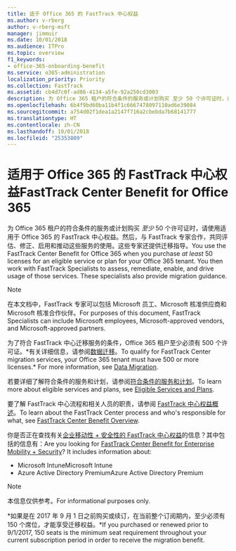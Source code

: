 ```yaml
---
title: 适于 Office 365 的 FastTrack 中心权益
ms.author: v-rberg
author: v-rberg-msft
manager: jimmuir
ms.date: 10/01/2018
ms.audience: ITPro
ms.topic: overview
f1_keywords:
- office-365-onboarding-benefit
ms.service: o365-administration
localization_priority: Priority
ms.collection: FastTrack
ms.assetid: cb4d7c0f-ad86-4134-a5fe-92a250cd3003
description: 为 Office 365 租户的符合条件的服务或计划购买 至少 50 个许可证时，请使用适用于 Office 365 的 FastTrack 中心权益。然后，与 FastTrack 专家合作，共同评估、修正、启用和推动这些服务的使用。这些专家还提供迁移指导。
ms.openlocfilehash: 6b4f9bd60ba11b4f1c6667478097110ad6e39084
ms.sourcegitcommit: a754d02f1dea1a2147f716a2cbebda7b68141777
ms.translationtype: HT
ms.contentlocale: zh-CN
ms.lasthandoff: 10/01/2018
ms.locfileid: "25353809"
---
```

# <a name="fasttrack-center-benefit-for-office-365"></a><span data-ttu-id="77b81-105">适用于 Office 365 的 FastTrack 中心权益</span><span class="sxs-lookup"><span data-stu-id="77b81-105">FastTrack Center Benefit for Office 365</span></span>

<span data-ttu-id="77b81-p102">为 Office 365 租户的符合条件的服务或计划购买 *至少* 50 个许可证时，请使用适用于 Office 365 的 FastTrack 中心权益。然后，与 FastTrack 专家合作，共同评估、修正、启用和推动这些服务的使用。这些专家还提供迁移指导。</span><span class="sxs-lookup"><span data-stu-id="77b81-p102">You use the FastTrack Center Benefit for Office 365 when you purchase  *at least*  50 licenses for an eligible service or plan for your Office 365 tenant. You then work with FastTrack Specialists to assess, remediate, enable, and drive usage of those services. These specialists also provide migration guidance.</span></span> 
  
> [!NOTE]
> <span data-ttu-id="77b81-109">在本文档中，FastTrack 专家可以包括 Microsoft 员工、Microsoft 核准供应商和 Microsoft 核准合作伙伴。</span><span class="sxs-lookup"><span data-stu-id="77b81-109">For purposes of this document, FastTrack Specialists can include Microsoft employees, Microsoft-approved vendors, and Microsoft-approved partners.</span></span> 
  
<span data-ttu-id="77b81-110">为了符合 FastTrack 中心迁移服务的条件，Office 365 租户至少必须有 500 个许可证。\*有关详细信息，请参阅[数据迁移](O365-data-migration.md)。</span><span class="sxs-lookup"><span data-stu-id="77b81-110">To qualify for FastTrack Center migration services, your Office 365 tenant must have 500 or more licenses.\* For more information, see [Data Migration](O365-data-migration.md).</span></span>
  
<span data-ttu-id="77b81-111">若要详细了解符合条件的服务和计划，请参阅[符合条件的服务和计划](O365-eligible-services-and-plans.md)。</span><span class="sxs-lookup"><span data-stu-id="77b81-111">To learn more about eligible services and plans, see [Eligible Services and Plans](O365-eligible-services-and-plans.md).</span></span>
  
<span data-ttu-id="77b81-112">要了解 FastTrack 中心流程和相关人员的职责，请参阅 [FastTrack 中心权益概述](O365-fasttrack-benefit-overview.md)。</span><span class="sxs-lookup"><span data-stu-id="77b81-112">To learn about the FastTrack Center process and who's responsible for what, see [FastTrack Center Benefit Overview](O365-fasttrack-benefit-overview.md).</span></span>
  
<span data-ttu-id="77b81-p103">你是否正在查找有关[企业移动性 + 安全性的 FastTrack 中心权益](https://go.microsoft.com/fwlink/?linkid=2005312)的信息？其中包括的信息有：</span><span class="sxs-lookup"><span data-stu-id="77b81-p103">Are you looking for [FastTrack Center Benefit for Enterprise Mobility + Security](https://go.microsoft.com/fwlink/?linkid=2005312)? It includes information about:</span></span>
  
- <span data-ttu-id="77b81-115">Microsoft Intune</span><span class="sxs-lookup"><span data-stu-id="77b81-115">Microsoft Intune</span></span>    
- <span data-ttu-id="77b81-116">Azure Active Directory Premium</span><span class="sxs-lookup"><span data-stu-id="77b81-116">Azure Active Directory Premium</span></span> 
    
> [!NOTE]
> <span data-ttu-id="77b81-117">本信息仅供参考。</span><span class="sxs-lookup"><span data-stu-id="77b81-117">For informational purposes only.</span></span> 
  
<span data-ttu-id="77b81-118">\*如果是在 2017 年 9 月 1 日之前购买或续订，在当前整个订阅期内，至少必须有 150 个席位，才能享受迁移权益。</span><span class="sxs-lookup"><span data-stu-id="77b81-118">\*If you purchased or renewed prior to 9/1/2017, 150 seats is the minimum seat requirement throughout your current subscription period in order to receive the migration benefit.</span></span>
  

 